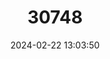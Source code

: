 ---
title: "30748"
category: "Betula raddeana"
draft: false
date: 2024-02-22 13:03:50
languages:
  Russian: ["Beresa Radde"]
  Georgian: ["Rades Arki"]
  English: ["Radde's Birch"]
---